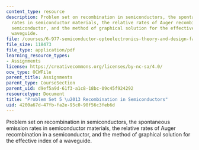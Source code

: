 ```yaml
---
content_type: resource
description: Problem set on recombination in semiconductors, the spontaneous emission
  rates in semiconductor materials, the relative rates of Auger recombination in a
  semiconductor, and the method of graphical solution for the effective index of a
  waveguide.
file: /courses/6-977-semiconductor-optoelectronics-theory-and-design-fall-2002/4200a67d47fbfa2e95c090f56c3feb6d_ps5.pdf
file_size: 118473
file_type: application/pdf
learning_resource_types:
- Assignments
license: https://creativecommons.org/licenses/by-nc-sa/4.0/
ocw_type: OCWFile
parent_title: Assignments
parent_type: CourseSection
parent_uid: d9ef5a9d-61f3-a1c8-18bc-09c45f924292
resourcetype: Document
title: "Problem Set 5 \u2013 Recombination in Semiconductors"
uid: 4200a67d-47fb-fa2e-95c0-90f56c3feb6d
---
```

Problem set on recombination in semiconductors, the spontaneous emission rates in semiconductor materials, the relative rates of Auger recombination in a semiconductor, and the method of graphical solution for the effective index of a waveguide.